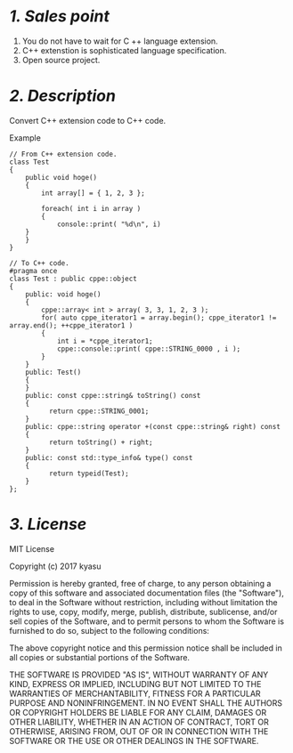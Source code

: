 # *1. Sales point*   
1. You do not have to wait for C ++ language extension.
2. C++ extenstion is sophisticated language specification.
3. Open source project.
 
# *2. Description*  
Convert C++ extension code to C++ code. 

Example  
```
// From C++ extension code. 
class Test
{
    public void hoge()
    {
    	int array[] = { 1, 2, 3 };
 
        foreach( int i in array )
        {
            console::print( "%d\n", i)
	}
    }
}
```
```
// To C++ code.
#pragma once
class Test : public cppe::object
{
	public: void hoge() 
	{
		cppe::array< int > array( 3, 3, 1, 2, 3 ); 
		for( auto cppe_iterator1 = array.begin(); cppe_iterator1 != array.end(); ++cppe_iterator1 )
		{
			int i = *cppe_iterator1;
			cppe::console::print( cppe::STRING_0000 , i ); 
		}
	}
	public: Test()
	{
	}
	public: const cppe::string& toString() const
	{
		  return cppe::STRING_0001;
	}
	public: cppe::string operator +(const cppe::string& right) const
	{
		  return toString() + right;
	}
	public: const std::type_info& type() const
	{
		  return typeid(Test);
	}
};
```

# *3. License*  
MIT License

Copyright (c) 2017 kyasu

Permission is hereby granted, free of charge, to any person obtaining a copy
of this software and associated documentation files (the "Software"), to deal
in the Software without restriction, including without limitation the rights
to use, copy, modify, merge, publish, distribute, sublicense, and/or sell
copies of the Software, and to permit persons to whom the Software is
furnished to do so, subject to the following conditions:

The above copyright notice and this permission notice shall be included in all
copies or substantial portions of the Software.

THE SOFTWARE IS PROVIDED "AS IS", WITHOUT WARRANTY OF ANY KIND, EXPRESS OR
IMPLIED, INCLUDING BUT NOT LIMITED TO THE WARRANTIES OF MERCHANTABILITY,
FITNESS FOR A PARTICULAR PURPOSE AND NONINFRINGEMENT. IN NO EVENT SHALL THE
AUTHORS OR COPYRIGHT HOLDERS BE LIABLE FOR ANY CLAIM, DAMAGES OR OTHER
LIABILITY, WHETHER IN AN ACTION OF CONTRACT, TORT OR OTHERWISE, ARISING FROM,
OUT OF OR IN CONNECTION WITH THE SOFTWARE OR THE USE OR OTHER DEALINGS IN THE
SOFTWARE.
